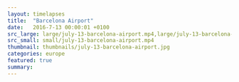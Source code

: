 ```yaml
---
layout: timelapses
title:  "Barcelona Airport"
date:   2016-7-13 00:00:01 +0100
src_large: large/july-13-barcelona-airport.mp4,large/july-13-barcelona-airport.webm
src_small: small/july-13-barcelona-airport.mp4
thumbnail: thumbnails/july-13-barcelona-airport.jpg
categories: europe
featured: true
summary:
---
```

